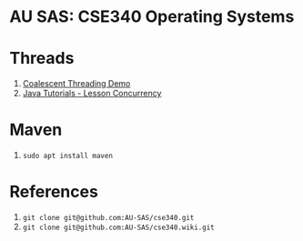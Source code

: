 AU SAS: CSE340 Operating Systems
===

# Threads
1. [Coalescent Threading Demo](https://www.youtube.com/watch?v=phNY54AvGfU)
2. [Java Tutorials - Lesson Concurrency](https://docs.oracle.com/javase/tutorial/essential/concurrency/index.html)

# Maven
1. `sudo apt install maven`

# References
1. `git clone git@github.com:AU-SAS/cse340.git`
2. `git clone git@github.com:AU-SAS/cse340.wiki.git`

